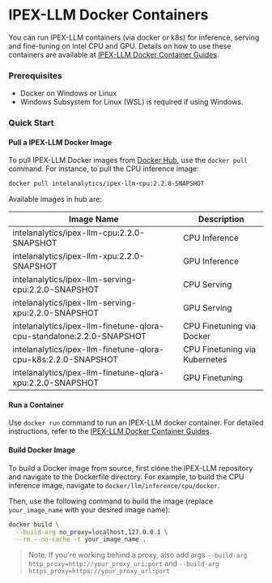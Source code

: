 # IPEX-LLM Docker Containers

You can run IPEX-LLM containers (via docker or k8s) for inference, serving and fine-tuning on Intel CPU and GPU. Details on how to use these containers are available at [IPEX-LLM Docker Container Guides](https://ipex-llm.readthedocs.io/en/latest/doc/LLM/DockerGuides/index.html).

### Prerequisites

- Docker on Windows or Linux
- Windows Subsystem for Linux (WSL) is required if using Windows.  

### Quick Start 


#### Pull a IPEX-LLM Docker Image
To pull IPEX-LLM Docker images from [Docker Hub](https://hub.docker.com/u/intelanalytics), use the `docker pull` command. For instance, to pull the CPU inference image:
```bash
docker pull intelanalytics/ipex-llm-cpu:2.2.0-SNAPSHOT
```

Available images in hub are: 

| Image Name | Description |
| --- | --- |
| intelanalytics/ipex-llm-cpu:2.2.0-SNAPSHOT | CPU Inference |
| intelanalytics/ipex-llm-xpu:2.2.0-SNAPSHOT | GPU Inference |
| intelanalytics/ipex-llm-serving-cpu:2.2.0-SNAPSHOT | CPU Serving|
| intelanalytics/ipex-llm-serving-xpu:2.2.0-SNAPSHOT | GPU Serving|
| intelanalytics/ipex-llm-finetune-qlora-cpu-standalone:2.2.0-SNAPSHOT | CPU Finetuning via Docker|
| intelanalytics/ipex-llm-finetune-qlora-cpu-k8s:2.2.0-SNAPSHOT|CPU Finetuning via Kubernetes|
| intelanalytics/ipex-llm-finetune-qlora-xpu:2.2.0-SNAPSHOT| GPU Finetuning|

#### Run a Container
Use `docker run` command to run an IPEX-LLM docker container. For detailed instructions, refer to the [IPEX-LLM Docker Container Guides](https://ipex-llm.readthedocs.io/en/latest/doc/LLM/DockerGuides/index.html).


#### Build Docker Image

To build a Docker image from source, first clone the IPEX-LLM repository and navigate to the Dockerfile directory. For example, to build the CPU inference image, navigate to `docker/llm/inference/cpu/docker`.

Then, use the following command to build the image (replace `your_image_name` with your desired image name):

```bash
docker build \
  --build-arg no_proxy=localhost,127.0.0.1 \
  --rm --no-cache -t your_image_name .
```

> Note: If you're working behind a proxy, also add args `--build-arg http_proxy=http://your_proxy_uri:port` and `--build-arg https_proxy=https://your_proxy_url:port`  
